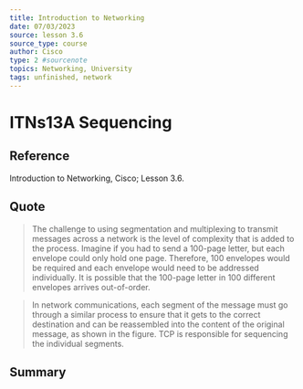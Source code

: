 ```yaml
---
title: Introduction to Networking
date: 07/03/2023
source: lesson 3.6
source_type: course
author: Cisco
type: 2 #sourcenote
topics: Networking, University
tags: unfinished, network
---
```

# ITNs13A Sequencing

## **Reference**
Introduction to Networking, Cisco; Lesson 3.6.

## **Quote**
> The challenge to using segmentation and multiplexing to transmit messages across a network is the level of complexity that is added to the process. Imagine if you had to send a 100-page letter, but each envelope could only hold one page. Therefore, 100 envelopes would be required and each envelope would need to be addressed individually. It is possible that the 100-page letter in 100 different envelopes arrives out-of-order.

> In network communications, each segment of the message must go through a similar process to ensure that it gets to the correct destination and can be reassembled into the content of the original message, as shown in the figure. TCP is responsible for sequencing the individual segments.

## **Summary**
<!-- try to apply the method of the question and the answer, if there is more than one idea, then make a single note or sub note from each idea -->